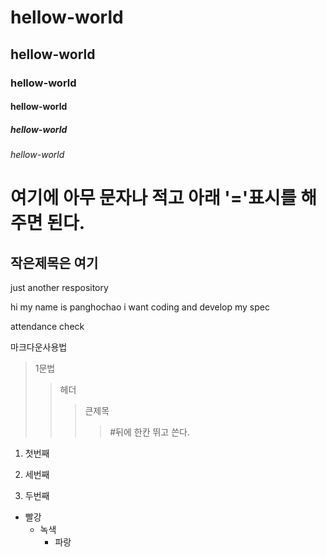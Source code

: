 # hellow-world
## hellow-world

###  hellow-world

####  hellow-world

#####  hellow-world

######  hellow-world


여기에 아무 문자나 적고 아래 '='표시를 해주면 된다.
==

작은제목은 여기
--

just another respository


hi my name is panghochao
i want coding and develop my spec


attendance check


마크다운사용법
>1문법
>>헤더
>>>큰제목
>>>>#뒤에 한칸 뛰고 쓴다.


1. 첫번째

3. 세번째

2. 두번째





* 빨강
  * 녹색
    * 파랑




